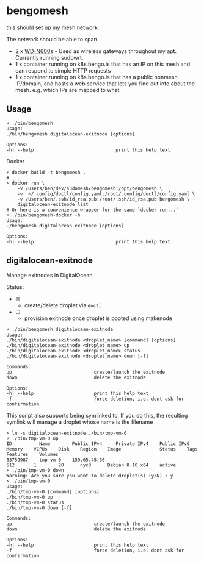 # bengomesh

this should set up my mesh network.

The network should be able to span
* 2 x [WD-N600](https://wiki.openwrt.org/toh/wd/n600)s  - Used as wireless gateways throughout my apt. Currently running sudowrt.
* 1 x container running on k8s.bengo.is that has an IP on this mesh and can respond to simple HTTP requests
* 1 x container running on k8s.bengo.is that has a public nonmesh IP/domain, and hosts a web service that lets you find out info about the mesh. e.g. which IPs are mapped to what

## Usage

```
⚡ ./bin/bengomesh 
Usage:
./bin/bengomesh digitalocean-exitnode [options]

Options:
-h| --help                              print this help text
```

Docker

```
⚡ docker build -t bengomesh .
# ...
⚡ docker run \
    -v /Users/ben/dev/sudomesh/bengomesh:/opt/bengomesh \
    -v  ~/.config/doctl/config.yaml:/root/.config/doctl/config.yaml \
    -v /Users/ben/.ssh/id_rsa.pub:/root/.ssh/id_rsa.pub bengomesh \
    digitalocean-exitnode list
# Or here is a convenience wrapper for the same `docker run...`
⚡ ./bin/bengomesh-docker -h
Usage:
./bengomesh digitalocean-exitnode [options]

Options:
-h| --help                              print this help text
```

## digitalocean-exitnode

Manage exitnodes in DigitalOcean

Status:
* [x] - create/delete droplet via `doctl`
* [ ] - provision exitnode once droplet is booted using makenode

```
⚡ ./bin/bengomesh digitalocean-exitnode
Usage:
./bin/digitalocean-exitnode <droplet_name> [command] [options]
./bin/digitalocean-exitnode <droplet_name> up
./bin/digitalocean-exitnode <droplet_name> status
./bin/digitalocean-exitnode <droplet_name> down [-f]

Commands:
up                              create/launch the exitnode
down                            delete the exitnode

Options:
-h| --help                      print this help text
-f                              force deletion, i.e. dont ask for confirmation
```

This script also supports being symlinked to. If you do this, the resulting symlink will manage a droplet whose name is the filename

```
⚡ ln -s digitalocean-exitnode ./bin/tmp-vm-0
⚡ ./bin/tmp-vm-0 up
ID          Name        Public IPv4     Private IPv4    Public IPv6    Memory    VCPUs    Disk    Region    Image              Status    Tags    Features    Volumes
83759987    tmp-vm-0    159.65.45.36                                   512       1        20      nyc3      Debian 8.10 x64    active                        
⚡ ./bin/tmp-vm-0 down
Warning: Are you sure you want to delete droplet(s) (y/N) ? y
⚡ ./bin/tmp-vm-0
Usage:
./bin/tmp-vm-0 [command] [options]
./bin/tmp-vm-0 up
./bin/tmp-vm-0 status
./bin/tmp-vm-0 down [-f]

Commands:
up                              create/launch the exitnode
down                            delete the exitnode

Options:
-h| --help                      print this help text
-f                              force deletion, i.e. dont ask for confirmation
```
